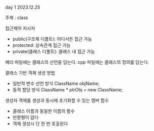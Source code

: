day 1
2023.12.25 

주제 : class

접근제어 지시자
- public(구조체 디폴트): 어디서든 접근 가능
- protected: 상속관계 접근 가능
- private(클래스 디폴트): 클래스 내 접근 가능

헤더 파일에는 클래스의 선언을 담는다.
cpp 파일에는 클래스의 정의를 담는다.

클래스 기반 객체 생성 방법
- 일반적 변수 선언 방식
  ClassName objName;
- 동적 할당 방식
  ClassName * ptrObj = new ClassName;

생성자
객체를 생성과 동시에 초기화할 수 있는 맴버 함수
- 클래스 이름과 동일한 이름의 함수
- 반환형이 없다
- 객체 생성시 단 한 번 호출된다

